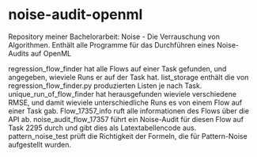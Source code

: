 # noise-audit-openml
Repository meiner Bachelorarbeit: Noise - Die Verrauschung von Algorithmen. Enthält alle Programme für das Durchführen eines Noise-Audits auf OpenML

regression_flow_finder hat alle Flows auf einer Task gefunden, und angegeben, wieviele Runs er auf der Task hat.
list_storage enthält die von regression_flow_finder.py produzierten Listen je nach Task.
unique_run_of_flow_finder hat herausgefunden wieviele verschiedene RMSE, und damit wieviele unterschiedliche Runs es von einem Flow auf einer Task gab.
Flow_17357_info ruft alle informationen des Flows über die API ab.
noise_audit_flow_17357 führt ein Noise-Audit für diesen Flow auf Task 2295 durch und gibt dies als Latextabellencode aus.
pattern_noise_test prüft die Richtigkeit der Formeln, die für Pattern-Noise aufgestellt wurden.
